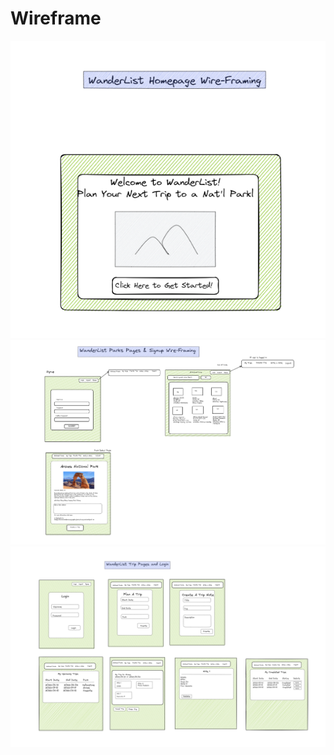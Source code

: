 # Wireframe

![HomePage](./Project_images/Wireframe_Homepage.png "HomePage")
![Wireframe_Park](./Project_images/Wireframe_Park.png "Wireframe_Park")
![Wireframe_Trip](./Project_images/Wireframe_Trip.png "Wireframe_Trip")
